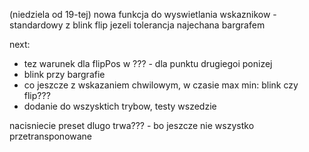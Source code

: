 (niedziela od 19-tej)
nowa funkcja do wyswietlania wskaznikow - standardowy z blink
flip jezeli tolerancja najechana bargrafem



next:
- tez warunek dla flipPos w ??? - dla punktu drugiegoi ponizej
- blink przy bargrafie
- co jeszcze z wskazaniem chwilowym, w czasie max min: blink czy flip???
- dodanie do wszysktich trybow, testy wszedzie


nacisniecie preset dlugo trwa??? - bo jeszcze nie wszystko przetransponowane